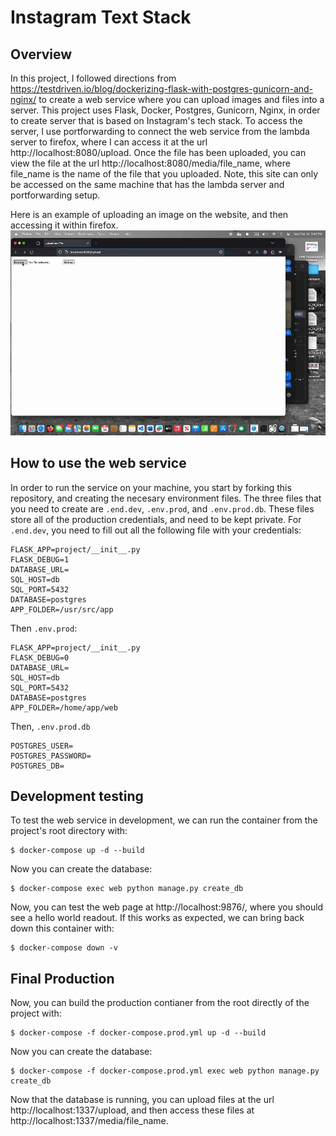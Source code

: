 # Instagram Text Stack

## Overview

In this project, I followed directions from https://testdriven.io/blog/dockerizing-flask-with-postgres-gunicorn-and-nginx/ to create a web service where you can upload images and files into a server. This project uses Flask, Docker, Postgres, Gunicorn, Nginx, in order to create server that is based on Instagram's tech stack. To access the server, I use portforwarding to connect the web service from the lambda server to firefox, where I can access it at the url http://localhost:8080/upload. Once the file has been uploaded, you can view the file at the url http://localhost:8080/media/file_name, where file_name is the name of the file that you uploaded. Note, this site can only be accessed on the same machine that has the lambda server and portforwarding setup.

Here is an example of uploading an image on the website, and then accessing it within firefox.
<img src=uploading_image.gif />

## How to use the web service

In order to run the service on your machine, you start by forking this repository, and creating the necesary environment files. The three files that you need to create are `.end.dev`, `.env.prod`, and `.env.prod.db`. These files store all of the production credentials, and need to be kept private.
For `.end.dev`, you need to fill out all the following file with your credentials:

```
FLASK_APP=project/__init__.py
FLASK_DEBUG=1
DATABASE_URL=
SQL_HOST=db
SQL_PORT=5432
DATABASE=postgres
APP_FOLDER=/usr/src/app
```
Then `.env.prod`:
```
FLASK_APP=project/__init__.py
FLASK_DEBUG=0
DATABASE_URL=
SQL_HOST=db
SQL_PORT=5432
DATABASE=postgres
APP_FOLDER=/home/app/web
```
Then, `.env.prod.db`
```
POSTGRES_USER= 
POSTGRES_PASSWORD=
POSTGRES_DB=
```

## Development testing

To test the web service in development, we can run the container from the project's root directory with:
```
$ docker-compose up -d --build
```
Now you can create the database:
```
$ docker-compose exec web python manage.py create_db
```
Now, you can test the web page at http://localhost:9876/, where you should see a hello world readout. If this works as expected, we can bring back down this container with:
```
$ docker-compose down -v
```

## Final Production

Now, you can build the production contianer from the root directly of the project with:
```
$ docker-compose -f docker-compose.prod.yml up -d --build
```

Now you can create the database:
```
$ docker-compose -f docker-compose.prod.yml exec web python manage.py create_db
```
Now that the database is running, you can upload files at the url http://localhost:1337/upload, and then access these files at http://localhost:1337/media/file_name.
